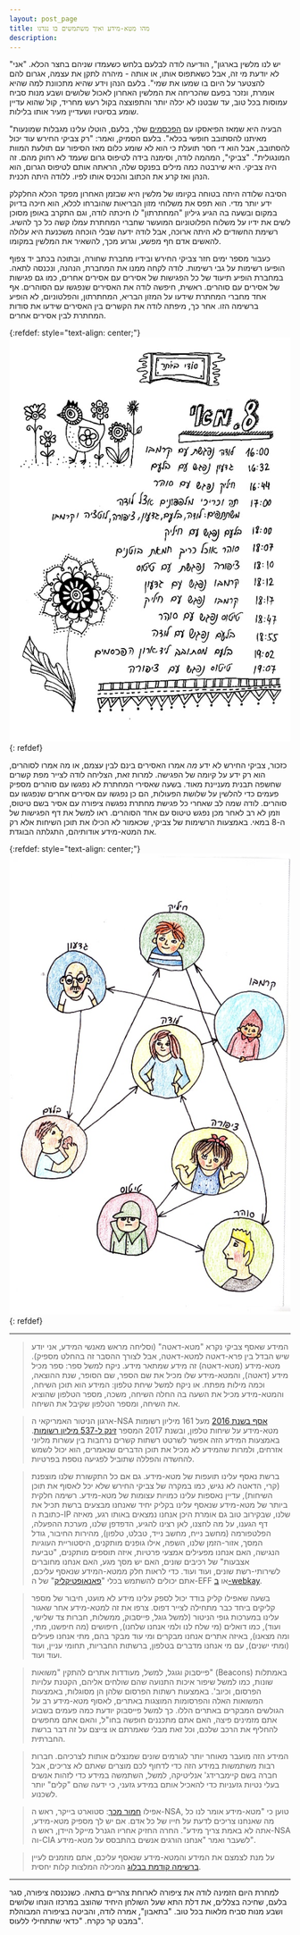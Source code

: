 ```yaml
---
layout: post_page
title: מהו מטא-מידע ואיך משתמשים בו נגדנו
description: 
---
```


"יש לנו מלשין בארגון", הודיעה לודה לבלעם בלחש כשעמדו שניהם בחצר הכלא. "אני לא יודעת מי זה, אבל כשאתפוס אותו, או אותה - מיהרה לתקן את עצמה, אגרום להם להצטער על היום בו שמעו את שמי". בלעם הנהן וידע שהיא מתכוונת למה שהיא אומרת, ונזכר בפעם שהכריחה את המלשין האחרון לאכול שלושים ושבע מנות סביח עמוסות בכל טוב, עד שבטנו לא יכלה יותר והתפוצצה בקול רעש מחריד, קול שהוא עדיין שומע בסיוטיו ושעדיין מעיר אותו בלילות.

"הבעיה היא שמאז הפיאסקו עם [הפכסמים](https://tech.b48.club/2018/04/11/passwords.html) שלך, בלעם, הוטלו עלינו מגבלות שמונעות מאיתנו להסתובב חופשי בכלא". בלעם הסמיק, ואמר: "רק צביקי החירש עוד יכול להסתובב, אבל הוא די חסר תועלת כי הוא לא שומע כלום מאז הסיפור עם תולעת המוות המונגולית". "צביקי", המהמה לודה, וסימנה בידה לטיפוס גרום שעמד לא רחוק מהם. זה היה צביקי. היא שירבטה כמה מילים בפנקס שלה, הראתה אותם לטיפוס הגרום, הוא הנהן ואז קרע את הכתוב והכניס אותו לפיו. ללודה היתה תכנית.

הסיבה שלודה היתה בטוחה בקיומו של מלשין היא שבזמן האחרון מפקד הכלא החלקלק ידע יותר מדי. הוא תפס את משלוחי מזון הבריאות שהוברחו לכלא, הוא חיכה בדיוק במקום ובשעה בה הגיע גיליון "המחתרתון" לו חיכתה לודה, וגם התקרב באופן מסוכן לשים את ידיו על משלוח הפלוטוניום המועשר שחברי המחתרת עמלו קשה כל כך להשיג. רשימת החשודים לא היתה ארוכה, אבל לודה ידעה שבלי הוכחה משכנעת היא עלולה להאשים אדם חף מפשע, וגרוע מכך, להשאיר את המלשין במקומו.

כעבור מספר ימים חזר צביקי החירש ובידיו מחברת שחורה, ובתוכה בכתב יד צפוף הופיעו רשימות על גבי רשימות. לודה לקחה ממנו את המחברת, הנהנה, ונכנסה לתאה. במחברת הופיע תיעוד של כל הפגישות של אסירים עם אסירים אחרים, כמו גם פגישות של אסירים עם סוהרים. ראשית, חיפשה לודה את האסירים שנפגשו עם הסוהרים. אף אחד מחברי המחתרת שידעו על המזון הבריא, המחתרתון, והפלטוניום, לא הופיע ברשימה הזו. אחר כך, מיפתה לודה את הקשרים בין האסירים שידעו את סודות המחתרת לבין אסירים אחרים. 

{:refdef: style="text-align: center;"}
![Diary Entry - Metadata](/img/2018-05-27-01.jpg)
{: refdef}

כזכור, צביקי החירש לא ידע *מה* אמרו האסירים בינם לבין עצמם, או מה אמרו לסוהרים, הוא רק ידע על קיומה של הפגישה. למרות זאת, הצליחה לודה לצייר מפת קשרים שחשפה תבנית מעניינת מאוד. בשעה שאסירי המחתרת לא נפגשו עם סוהרים מספיק פעמים כדי להלשין על שלושת הפעולות, הם כן נפגשו עם אסירים אחרים שנפגשו עם סוהרים. לודה שמה לב שאחרי כל פגישת מחתרת נפגשה ציפורה עם אסיר בשם טיטוס, וזמן לא רב לאחר מכן נפגש טיטוס עם אחד הסוהרים. ראו למשל את דף הפגישות של ה-8 במאי. באמצעות הרשימות של צביקי, שכאמור לא הכילו את תוכן השיחות אלא רק את המטא-מידע אודותיהם, התגלתה הבוגדת.

{:refdef: style="text-align: center;"}
![Connection Map based on Metadata](/img/2018-05-27-02.jpg)
{: refdef}

---

> המידע שאסף צביקי נקרא "מטא-דאטה" (וסליחה מראש מאנשי המידע, אני יודע שיש הבדל בין פרא-דאטה למטא-דאטה, אבל לצורך ההסבר זה בהחלט מספיק). מטא-מידע (מטא-דאטה) זה מידע שמתאר מידע. ניקח למשל ספר: ספר מכיל מידע (דאטה), והמטא-מידע שלו מכיל את שם הספר, שם הסופר, שנת ההוצאה, וכמה מילות מפתח. או ניקח למשל שיחת טלפון: המידע הוא תוכן השיחה, והמטא-מידע מכיל את השעה בה החלה השיחה, משכה, מספר הטלפון שהוציא את השיחה, ומספר הטלפון שקיבל את השיחה.

> ארגון הניטור האמריקאי ה-NSA [אסף בשנת 2016](https://www.nytimes.com/2017/05/02/us/politics/nsa-phone-records.html) מעל 161 מיליון רשומות מטא-מידע על שיחות טלפון, ובשנת 2017 המספר [זינק ל-537 מיליון רשומות](https://gizmodo.com/the-nsa-managed-to-collect-500-million-us-call-records-1825789394). באמצעות המידע הזה אפשר לשרטט רשתות קשרים נרחבות בין עשרות מליוני אזרחים, ולמרות שהמידע לא מכיל את תוכן הדברים שנאמרים, הוא יכול לשמש להחשדה והפללה שתוביל לפגיעה נוספת בפרטיות.

> ברשת נאסף עלינו תועפות של מטא-מידע. גם אם כל התקשורת שלנו מוצפנת (קרי, הדאטה לא נגיש, כמו במקרה של צביקי החירש שלא יכל לאסוף את תוכן השיחות), עדיין נאספות עלינו כמויות עצומות של מטא-מידע. רשימה חלקית ביותר של מטא-מידע שנאסף עלינו בקליק יחיד שאנחנו מבצעים ברשת תכיל את כתובת ה-IP שלנו, שבקירוב טוב גם אומרת היכן אנחנו נמצאים באותו רגע, מאיזה דף הגענו, על מה לחצנו, לאן רצינו להגיע, הדפדפן שלנו, מערכת ההפעלה, הפלטפורמה (מחשב נייח, מחשב נייד, טבלט, טלפון), מהירות החיבור, גודל המסך, אזור-הזמן שלנו, השפה, אילו גופנים מותקנים, היסטוריית העוגיות הנגישה, האם אנחנו מפעילים אמצעי פרטיות, איזה תוספים מותקנים, "טביעת אצבעות" של רכיבים שונים, האם יש מסך מגע, האם אנחנו מחוברים לשירותי-רשת שונים, ועוד ועוד. כדי לראות חלק ממטא-המידע שנאסף עליכם, אתם יכולים להשתמש בכלי "[פאנאופטיקליק](https://panopticlick.eff.org)" של ה-EFF או [ב-webkay](http://webkay.robinlinus.com/).

> בשעה שאפילו קליק בודד יכול לספק עלינו מידע לא מועט, חיבור של מספר קליקים ביחד כבר מתחילה לצייר דפוס. צרפו את זה למטא-מידע אחר שאגור עלינו במערכות גופי הניטור (למשל גוגל, פייסבוק, ממשלות, חברות צד שלישי, ועוד), כמו דואלים (מי שלח לנו ולמי אנחנו שלחנו), חיפושים (מה חיפשנו, מתי, ומה מצאנו), באיזה אתרים אנחנו מבקרים ומי עוד מבקר בהם, מתי אנחנו פעילים (ומתי ישנים), עם מי אנחנו מדברים בטלפון, ברשתות החבריות, תחומי עניין, ועוד ועוד ועוד.

> פייסבוק וגוגל, למשל, מעודדות אתרים להתקין "משואות" (Beacons) באמתלות שונות, כמו למשל שיפור איכות התנועה שהם שולחים אליהם, הקטנת עלויות הפרסום, וכיוב'. באמצעות רשתות הפרסום שלהן הן מסוגלות, באמצעות המשואות האלה והפרסומות המוצגות באתרים, לאסוף מטא-מידע רב על הגולשים המבקרים באתרים הללו. כך למשל פייסבוק יודעת כמה פעמים בשבוע אתם מזמינים פיצה, האם אתם מתכננים חופשה בחו"ל, והאם אתם מחפשים להחליף את הרכב שלכם, וכל זאת מבלי שאמרתם או צייצם על זה דבר ברשת החברתית.

> המידע הזה מועבר מאוחר יותר לגורמים שונים שמנצלים אותות לצרכיהם. חברות רבות משתמשות במידע הזה כדי לדחוף לכם מוצרים שאתם לא צריכים, אבל חברה בשם קיימברידג' אנליטיקה, למשל, השתמשה במידע כדי לזהות אנשים בעלי נטיות גזעניות כדי להאכיל אותם במידע גזעני, כי ידעה שהם "קלים" יותר לשכנוע. 

> אפילו [חמור מכך](http://www.nybooks.com/daily/2014/05/10/we-kill-people-based-metadata/): סטוארט בייקר, ראש ה-NSA, טוען כי "מטא-מידע אומר לנו כל מה שאנחנו צריכים לדעת על חייו של כל אדם. אם יש לך מספיק מטא-מידע, אתה לא באמת צריך מידע". החרה החזיק אחריו הגנרל מייקל היידן, ראש ה-NSA וה-CIA לשעבר ואמר "אנחנו הורגים אנשים בהתבסס על מטא-מידע".

> על מנת לצמצם את המידע והמטא-מידע שנאסף עליכם, אתם מוזמנים לעיין [ברשימה קודמת בבלוג](https://tech.b48.club/2018/03/24/surveillance.html) המכילה המלצות קלות יחסית.

---

למחרת היום הזמינה לודה את ציפורה לארוחת צהריים בתאה. כשנכנסה ציפורה, סגר בלעם, שחיכה בצללים, את דלת התא שעל השולחן היחיד שהוצב במרכזו הונחו שלושים ושבע מנות סביח מלאות בכל טוב. "בתאבון", אמרה לודה, והביטה בציפורה המבוהלת במבט קר כקרח. "כדאי שתתחילי ללעוס".

